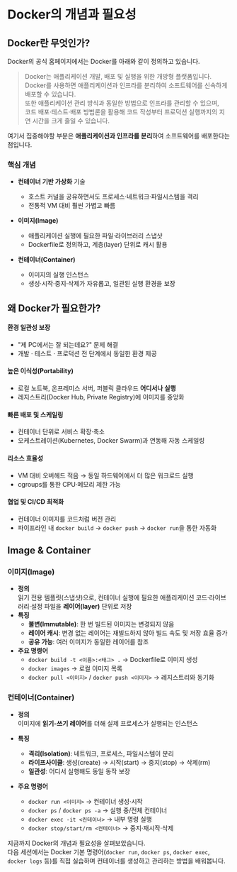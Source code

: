 # Docker의 개념과 필요성
## Docker란 무엇인가?
Docker의 공식 홈페이지에서는 Docker를 아래와 같이 정의하고 있습니다.

> Docker는 애플리케이션 개발, 배포 및 실행을 위한 개방형 플랫폼입니다.  
> Docker를 사용하면 애플리케이션과 인프라를 분리하여 소프트웨어를 신속하게 배포할 수 있습니다.  
> 또한 애플리케이션 관리 방식과 동일한 방법으로 인프라를 관리할 수 있으며,  
> 코드 배포·테스트·배포 방법론을 활용해 코드 작성부터 프로덕션 실행까지의 지연 시간을 크게 줄일 수 있습니다.

여기서 집중해야할 부분은 **애플리케이션과 인프라를 분리**하여 소프트웨어를 배포한다는 점입니다.

### 핵심 개념
- **컨테이너 기반 가상화** 기술
  - 호스트 커널을 공유하면서도 프로세스·네트워크·파일시스템을 격리
  - 전통적 VM 대비 훨씬 가볍고 빠름

- **이미지(Image)**
  - 애플리케이션 실행에 필요한 파일·라이브러리 스냅샷
  - Dockerfile로 정의하고, 계층(layer) 단위로 캐시 활용

- **컨테이너(Container)**
  - 이미지의 실행 인스턴스
  - 생성·시작·중지·삭제가 자유롭고, 일관된 실행 환경을 보장  

## 왜 Docker가 필요한가?
#### 환경 일관성 보장  
- "제 PC에서는 잘 되는데요?" 문제 해결   
- 개발 · 테스트 · 프로덕션 전 단계에서 동일한 환경 제공  

#### 높은 이식성(Portability)  
- 로컬 노트북, 온프레미스 서버, 퍼블릭 클라우드 **어디서나 실행**  
- 레지스트리(Docker Hub, Private Registry)에 이미지를 중앙화  

#### 빠른 배포 및 스케일링  
- 컨테이너 단위로 서비스 확장·축소  
- 오케스트레이션(Kubernetes, Docker Swarm)과 연동해 자동 스케일링  

#### 리소스 효율성  
- VM 대비 오버헤드 적음 → 동일 하드웨어에서 더 많은 워크로드 실행  
- cgroups를 통한 CPU·메모리 제한 가능  

#### 협업 및 CI/CD 최적화  
- 컨테이너 이미지를 코드처럼 버전 관리  
- 파이프라인 내 `docker build` → `docker push` → `docker run`을 통한 자동화  

## Image & Container
### 이미지(Image)

- **정의**  
  읽기 전용 템플릿(스냅샷)으로, 컨테이너 실행에 필요한 애플리케이션 코드·라이브러리·설정 파일을 **레이어(layer)** 단위로 저장  
- **특징**  
  - **불변(Immutable)**: 한 번 빌드된 이미지는 변경되지 않음  
  - **레이어 캐시**: 변경 없는 레이어는 재빌드하지 않아 빌드 속도 및 저장 효율 증가  
  - **공유 가능**: 여러 이미지가 동일한 레이어를 참조  
- **주요 명령어**  
  - `docker build -t <이름>:<태그> .` → Dockerfile로 이미지 생성  
  - `docker images` → 로컬 이미지 목록  
  - `docker pull <이미지>` / `docker push <이미지>` → 레지스트리와 동기화  

### 컨테이너(Container)

- **정의**  
  이미지에 **읽기-쓰기 레이어**를 더해 실제 프로세스가 실행되는 인스턴스  

- **특징**  
  - **격리(Isolation)**: 네트워크, 프로세스, 파일시스템이 분리  
  - **라이프사이클**: 생성(create) → 시작(start) → 중지(stop) → 삭제(rm)  
  - **일관성**: 어디서 실행해도 동일 동작 보장  

- **주요 명령어**  
  - `docker run <이미지>` → 컨테이너 생성·시작  
  - `docker ps` / `docker ps -a` → 실행 중/전체 컨테이너  
  - `docker exec -it <컨테이너>` → 내부 명령 실행  
  - `docker stop/start/rm <컨테이너>` → 중지·재시작·삭제  

지금까지 Docker의 개념과 필요성을 살펴보았습니다.  
다음 세션에서는 Docker 기본 명령어(`docker run`, `docker ps`, `docker exec`, `docker logs` 등)를 직접 실습하며 컨테이너를 생성하고 관리하는 방법을 배워봅니다.  
